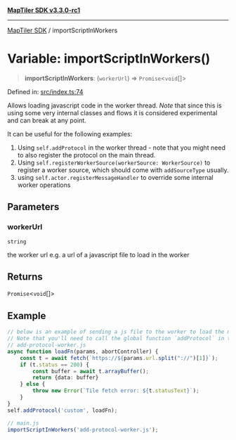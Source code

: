[**MapTiler SDK v3.3.0-rc1**](../README.md)

***

[MapTiler SDK](../README.md) / importScriptInWorkers

# Variable: importScriptInWorkers()

> **importScriptInWorkers**: (`workerUrl`) => `Promise`\<`void`[]\>

Defined in: [src/index.ts:74](https://github.com/maptiler/maptiler-sdk-js/blob/d9cb958ebf063ecde2f6f583eb172e5a83460e6a/src/index.ts#L74)

Allows loading javascript code in the worker thread.
*Note* that since this is using some very internal classes and flows it is considered experimental and can break at any point.

It can be useful for the following examples:
1. Using `self.addProtocol` in the worker thread - note that you might need to also register the protocol on the main thread.
2. Using `self.registerWorkerSource(workerSource: WorkerSource)` to register a worker source, which should come with `addSourceType` usually.
3. using `self.actor.registerMessageHandler` to override some internal worker operations

## Parameters

### workerUrl

`string`

the worker url e.g. a url of a javascript file to load in the worker

## Returns

`Promise`\<`void`[]\>

## Example

```ts
// below is an example of sending a js file to the worker to load the method there
// Note that you'll need to call the global function `addProtocol` in the worker to register the protocol there.
// add-protocol-worker.js
async function loadFn(params, abortController) {
    const t = await fetch(`https://${params.url.split("://")[1]}`);
    if (t.status == 200) {
        const buffer = await t.arrayBuffer();
        return {data: buffer}
    } else {
        throw new Error(`Tile fetch error: ${t.statusText}`);
    }
}
self.addProtocol('custom', loadFn);

// main.js
importScriptInWorkers('add-protocol-worker.js');
```
